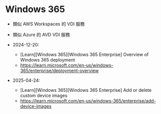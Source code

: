 # Windows 365

- 類似 AWS Workspaces 的 VDI 服務
- 類似 Azure 的 AVD VDI 服務

- 2024-12-20:
  - [Learn][Windows 365][Windows 365 Enterprise] Overview of Windows 365 deployment
  - https://learn.microsoft.com/en-us/windows-365/enterprise/deployment-overview
- 2025-04-24:
  - [Learn][Windows 365][Windows 365 Enterprise] Add or delete custom device images
  - https://learn.microsoft.com/en-us/windows-365/enterprise/add-device-images
